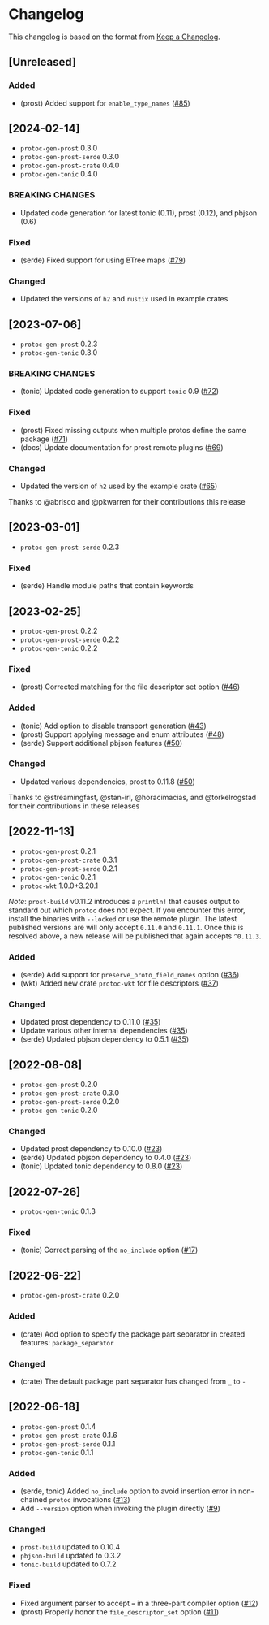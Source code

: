 # Changelog

This changelog is based on the format from [Keep a Changelog](https://keepachangelog.com/en/1.0.0/).

## [Unreleased]

### Added

- (prost) Added support for `enable_type_names` ([#85])

[#85]: https://github.com/neoeinstein/protoc-gen-prost/pull/85

## [2024-02-14]

- `protoc-gen-prost` 0.3.0
- `protoc-gen-prost-serde` 0.3.0
- `protoc-gen-prost-crate` 0.4.0
- `protoc-gen-tonic` 0.4.0

### BREAKING CHANGES

- Updated code generation for latest tonic (0.11), prost (0.12), and pbjson (0.6)

### Fixed

- (serde) Fixed support for using BTree maps ([#79])

### Changed

- Updated the versions of `h2` and `rustix` used in example crates

[#79]: https://github.com/neoeinstein/protoc-gen-prost/pull/79

## [2023-07-06]

- `protoc-gen-prost` 0.2.3
- `protoc-gen-tonic` 0.3.0

### BREAKING CHANGES

- (tonic) Updated code generation to support `tonic` 0.9 ([#72])

### Fixed

- (prost) Fixed missing outputs when multiple protos define the same package ([#71])
- (docs) Update documentation for prost remote plugins ([#69])

### Changed

- Updated the version of `h2` used by the example crate ([#65])

Thanks to @abrisco and @pkwarren for their contributions this release

[#65]: https://github.com/neoeinstein/protoc-gen-prost/pull/65
[#69]: https://github.com/neoeinstein/protoc-gen-prost/pull/69
[#71]: https://github.com/neoeinstein/protoc-gen-prost/pull/71
[#72]: https://github.com/neoeinstein/protoc-gen-prost/pull/72

## [2023-03-01]

- `protoc-gen-prost-serde` 0.2.3

### Fixed

- (serde) Handle module paths that contain keywords

## [2023-02-25]

- `protoc-gen-prost` 0.2.2
- `protoc-gen-prost-serde` 0.2.2
- `protoc-gen-tonic` 0.2.2

### Fixed

- (prost) Corrected matching for the file descriptor set option ([#46])

### Added

- (tonic) Add option to disable transport generation ([#43])
- (prost) Support applying message and enum attributes ([#48])
- (serde) Support additional pbjson features ([#50])

### Changed

- Updated various dependencies, prost to 0.11.8 ([#50])

Thanks to @streamingfast, @stan-irl, @horacimacias, and @torkelrogstad for
their contributions in these releases

[#43]: https://github.com/neoeinstein/protoc-gen-prost/pull/43
[#46]: https://github.com/neoeinstein/protoc-gen-prost/pull/46
[#48]: https://github.com/neoeinstein/protoc-gen-prost/pull/48
[#50]: https://github.com/neoeinstein/protoc-gen-prost/pull/50

## [2022-11-13]

- `protoc-gen-prost` 0.2.1
- `protoc-gen-prost-crate` 0.3.1
- `protoc-gen-prost-serde` 0.2.1
- `protoc-gen-tonic` 0.2.1
- `protoc-wkt` 1.0.0+3.20.1

*Note*: `prost-build` v0.11.2 introduces a `println!` that causes output to standard out which `protoc`
does not expect. If you encounter this error, install the binaries with `--locked` or use the remote
plugin. The latest published versions are will only accept `0.11.0` and `0.11.1`. Once this is resolved
above, a new release will be published that again accepts `^0.11.3`.

### Added

- (serde) Add support for `preserve_proto_field_names` option ([#36])
- (wkt) Added new crate `protoc-wkt` for file descriptors ([#37])

### Changed

- Updated prost dependency to 0.11.0 ([#35])
- Update various other internal dependencies ([#35])
- (serde) Updated pbjson dependency to 0.5.1 ([#35])

[#35]: https://github.com/neoeinstein/protoc-gen-prost/pull/35
[#36]: https://github.com/neoeinstein/protoc-gen-prost/pull/36
[#37]: https://github.com/neoeinstein/protoc-gen-prost/pull/37

## [2022-08-08]

- `protoc-gen-prost` 0.2.0
- `protoc-gen-prost-crate` 0.3.0
- `protoc-gen-prost-serde` 0.2.0
- `protoc-gen-tonic` 0.2.0

### Changed

- Updated prost dependency to 0.10.0 ([#23])
- (serde) Updated pbjson dependency to 0.4.0 ([#23])
- (tonic) Updated tonic dependency to 0.8.0 ([#23])

[#23]: https://github.com/neoeinstein/protoc-gen-prost/pull/23

## [2022-07-26]

- `protoc-gen-tonic` 0.1.3

### Fixed

- (tonic) Correct parsing of the `no_include` option ([#17])

[#17]: https://github.com/neoeinstein/protoc-gen-prost/pull/17

## [2022-06-22]

- `protoc-gen-prost-crate` 0.2.0

### Added

- (crate) Add option to specify the package part separator in created features: `package_separator`

### Changed

- (crate) The default package part separator has changed from `_` to `-`

## [2022-06-18]

- `protoc-gen-prost` 0.1.4
- `protoc-gen-prost-crate` 0.1.6
- `protoc-gen-prost-serde` 0.1.1
- `protoc-gen-tonic` 0.1.1

### Added

- (serde, tonic) Added `no_include` option to avoid insertion error in non-chained `protoc` invocations ([#13])
- Add `--version` option when invoking the plugin directly ([#9])

### Changed

- `prost-build` updated to 0.10.4
- `pbjson-build` updated to 0.3.2
- `tonic-build` updated to 0.7.2

### Fixed

- Fixed argument parser to accept `=` in a three-part compiler option ([#12])
- (prost) Properly honor the `file_descriptor_set` option ([#11])

[#9]: https://github.com/neoeinstein/protoc-gen-prost/pull/9
[#11]: https://github.com/neoeinstein/protoc-gen-prost/pull/11
[#12]: https://github.com/neoeinstein/protoc-gen-prost/pull/12
[#13]: https://github.com/neoeinstein/protoc-gen-prost/pull/13

<!-- markdownlint-disable-file MD024 -->
